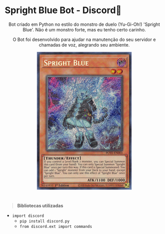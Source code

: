 # Spright Blue Bot - Discord🤖

<p align="center">
    Bot criado em Python no estilo do monstro de duelo (Yu-Gi-Oh!) 'Spright Blue'. Não é um monstro forte, mas eu tenho certo carinho.
</p>
<p align="center">
    O Bot foi desenvolvido para ajudar na manutenção do seu servidor e chamadas de voz, alegrando seu ambiente.
</p>

<div align="center">
    <img src="img/SprightBlue.png"/>
</div>

#

> **Bibliotecas utilizadas**
* `import discord`
    * `pip install discord.py`
    * `from discord.ext import commands`